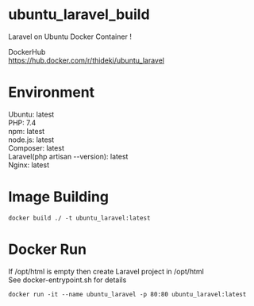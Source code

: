 # ubuntu_laravel_build
Laravel on Ubuntu Docker Container !  

DockerHub  
https://hub.docker.com/r/thideki/ubuntu_laravel

# Environment  
Ubuntu: latest  
PHP: 7.4  
npm: latest  
node.js: latest  
Composer: latest  
Laravel(php artisan --version): latest  
Nginx: latest  

# Image Building
    docker build ./ -t ubuntu_laravel:latest  

# Docker Run
If /opt/html is empty then create Laravel project in /opt/html  
See docker-entrypoint.sh for details  

    docker run -it --name ubuntu_laravel -p 80:80 ubuntu_laravel:latest  
